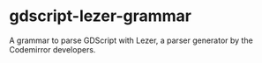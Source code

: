 # gdscript-lezer-grammar
A grammar to parse GDScript with Lezer, a parser generator by the Codemirror developers.
